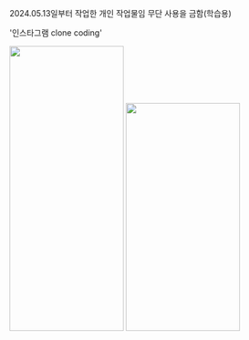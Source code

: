 2024.05.13일부터 작업한 개인 작업물임
무단 사용을 금함(학습용)

'인스타그램 clone coding'

<img src="https://github.com/eFOROW/cstargram/assets/163235014/73fd7a4c-3689-472f-8830-dcc123c0ef2c" width="200" height="500"/>
<img src="https://github.com/eFOROW/cstargram/assets/163235014/80d94c85-556c-4522-ad1f-7a1c4ff39869" width="200" height="400"/>
